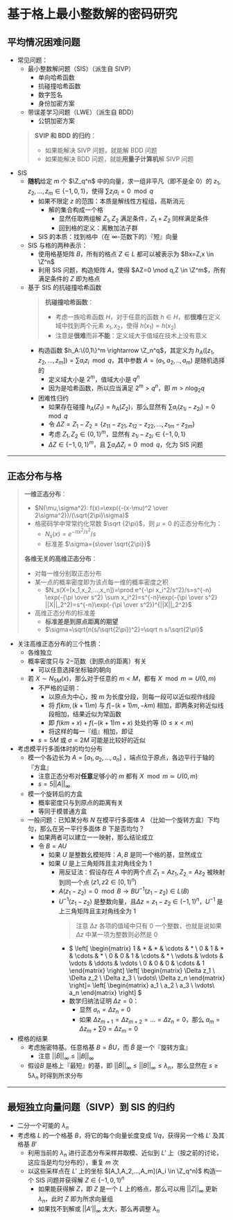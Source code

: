 # 基于格上最小整数解的密码研究

## 平均情况困难问题

- 常见问题：
  - 最小整数解问题（SIS）（派生自 SIVP）
    - 单向哈希函数
    - 抗碰撞哈希函数
    - 数字签名
    - 身份加密方案
  - 带误差学习问题（LWE）（派生自 BDD）
    - 公钥加密方案
  > **SVIP 和 BDD 的归约**：
  > - 如果能解决 SIVP 问题，就能解 BDD 问题
  > - 如果能解决 BDD 问题，就能**用量子计算机**解 SIVP 问题
- SIS
  - **随机**给定 $m$ 个 $\Z_q^n$ 中的向量，求一组非平凡（即不是全 0）的 $z_1,z_2,...,z_m \in \{-1,0,1\}$，使得 $\sum z_ia_i=0 \mod q$
    - 如果不限定 $z$ 的范围：本质是解线性方程组，高斯消元
      - 解的集合构成一个格
        - 显然任取两组解 $Z_1,Z_2$ 满足条件，$Z_1+Z_2$ 同样满足条件
        - 回到格的定义：离散加法子群
    - SIS 的本质：找到格中（在 $\infty$-范数下的）『短』向量
  - SIS 与格的两种表示：
    - 使用格基矩阵 $B$，所有的格点 $Z \in L$ 都可以被表示为 $Bx=Z,x \in \Z^n$
    - 利用 SIS 问题，构造矩阵 $A$，使得 $AZ=0 \mod q,Z \in \Z^m$，所有满足条件的 $Z$ 即为格点
  - 基于 SIS 的抗碰撞哈希函数
    > **抗碰撞哈希函数**：
    > - 考虑一族哈希函数 $H$，对于任意的函数 $h \in H$，都**很难**在定义域中找到两个元素 $x_1,x_2$，使得 $h(x_1)=h(x_2)$
    > - 注意是**很难**而非**不能**：定义域大于值域在技术上没有意义
    - 构造函数 $h_A:\{0,1\}^m \rightarrow \Z_n^q$，其定义为 $h_A([z_1,z_2,...,z_m])=\sum a_iz_i \mod q$，其中参数 $A=(a_1,a_2,..,a_m)$ 是随机选择的
      - 定义域大小是 $2^m$，值域大小是 $q^n$
      - 因为是哈希函数，所以应当满足 $2^m>q^n$，即 $m>n \log_2 q$
    - 困难性归约
      - 如果存在碰撞 $h_A(Z_1)=h_A(Z_2)$，那么显然有 $\sum a_i({z_1}_i-{z_2}_i)=0 \mod q$
      - 令 $\Delta Z=Z_1-Z_2=\{{z_1}_1-{z_2}_1,{z_1}_2-{z_2}_2,...,{z_1}_m-{z_2}_m\}$
      - 考虑 $Z_1,Z_2 \in \{0,1\}^m$，显然有 ${z_1}_i-{z_2}_i \in \{-1,0,1\}$
      - $\Delta Z \in \{-1,0,1\}^m$，且 $\sum a_i\Delta Z_i=0 \mod q$，化为 SIS 问题

---
## 正态分布与格
> **一维正态分布**：
> - $N(\mu,\sigma^2): f(x)=\exp({-(x-\mu)^2 \over 2\sigma^2})/(\sqrt{2\pi}\sigma)$
> - 格密码学中常常约化常数 $\sqrt {2\pi}$，则 $\mu=0$ 的正态分布化为：
>   - $N_s(x)=e^{-\pi x^2/s^2}/s$
>   - 标准差 $\sigma={s\over \sqrt{2\pi}}$ 
>
> **各维无关的高维正态分布**：
> - 对每一维分别取正态分布
> - 某一点的概率密度即为该点每一维的概率密度之积
>   - $N_s(X=[x_1,x_2,...,x_n])=\prod e^{-\pi x_i^2/s^2}/s=s^{-n} \exp(-{\pi \over s^2} \sum x_i^2)=s^{-n}\exp(-{\pi \over s^2} ||X||_2^2)=s^{-n}\exp(-{\pi \over s^2})^{||X||_2^2}$
> - 高维正态分布的标准差
>   - **标准差是到原点距离的期望**
>   - $\sigma=\sqrt{n(s/\sqrt{2\pi})^2}=\sqrt n s/\sqrt{2\pi}$ 
- 关注高维正态分布的三个性质：
  - 各维独立
  - 概率密度只与 $2-$范数（到原点的距离）有关
      - 可以任意选择坐标轴的朝向
  - 若 $X \sim N_{5M}(x)$，那么对于任意的 $m<M$，都有 $X \mod m \simeq U(0,m)$
      - 不严格的证明：
        - 以原点为中心，按 $m$ 为长度分段，则每一段可以近似视作线段
        - 将 $f[km,(k+1)m)$ 与 $f[-(k+1)m,-km)$ 相加，即两条对称近似线段相加，结果近似为常函数
        - 即 $f(km+x)+f(-(k+1)m+x)$ 处处约等 $(0 \leq x<m)$
        - 将这样的每一『组』相加，即证
      - $s=5M$ 或 $\sigma=2M$ 可能是比较好的近似
- 考虑模平行多面体时的均匀分布
  - 模一个各边长为 $A=[a_1,a_2,...,a_n]$ ，端点位于原点，各边平行于轴的『方盒』
      - 注意正态分布对**任意**足够小的 $m$ 都有 $X \mod m \simeq U(0,m)$
      - $s=5||A||_\infty$
  - 模一个旋转后的方盒
      - 概率密度只与到原点的距离有关
      - 等同于模普通方盒
  - 一般问题：已知某分布 $N$ 在模平行多面体 $A$ （比如一个旋转方盒）下均匀，那么在另一平行多面体 $B$ 下是否均匀？
      - 如果两者可以建立一一映射，那么结论成立
      - 令 $B=AU$
        - 如果 $U$ 是整数幺模矩阵：$A,B$ 是同一个格的基，显然成立
        - 如果 $U$ 是上三角矩阵且主对角线全为 $1$
            - 用反证法：假设存在 $A$ 中的两个点 $Z_1=Az_1,Z_2=Az_2$ 被映射到同一个点 $(z1,z2 \in [0,1)^n)$
            - $A(z_1-z_2)=0 \mod B \rightarrow BU^{-1}(z_1-z_2) \in L(B)$
            - $U^{-1}(z_1-z_2)$ 是整数向量，且$\Delta z=z_1-z_2 \in (-1,1)^n$，$U^{-1}$ 是上三角矩阵且主对角线全为 $1$
                > 注意 $\Delta z$ 各项的值域中只有 $0$ 一个整数，也就是说如果 $\Delta z$ 中某一项为整数则必然是 $0$
                - $
                    \left[
                        \begin{matrix}
                            1 & * & * & \cdots & * \\
                            0 & 1 & * & \cdots & * \\
                            0 & 0 & 1 & \cdots & * \\
                            \vdots & \vdots & \vdots & \ddots & \vdots \\
                            0 & 0 & 0 & \cdots & 1
                        \end{matrix}
                    \right]
                    \left[
                        \begin{matrix}
                            \Delta z_1 \\
                            \Delta z_2 \\
                            \Delta z_3 \\
                            \vdots\\
                            \Delta z_n
                        \end{matrix}
                    \right]=
                    \left[
                        \begin{matrix}
                            a_1 \\
                            a_2 \\
                            a_3 \\
                            \vdots\\
                            a_n
                        \end{matrix}
                    \right]
                $
                - 数学归纳法证明 $\Delta z=0$：
                  - 显然 $a_n=\Delta z_n=0$
                  - 如果 $\Delta z_{m+1}=\Delta z_{m+2}=...=\Delta z_n=0$，那么 $a_m=\Delta z_m+\sum 0=\Delta z_m=0$       
- 模格的结果
    - 考虑施密特基。任意格基 $B=\widetilde BU$，而 $\widetilde B$ 是一个『旋转方盒』
      - 注意 $||\widetilde B||_\infty \leq ||B||_\infty$
  - 假设$B$ 是格上『最短』的基，即 $||\widetilde B||_\infty \leq ||B||_\infty \leq \lambda_n$，那么显然在 $s \geq 5\lambda_n$ 时得到所求分布

---
## 最短独立向量问题（SIVP）到 SIS 的归约
- 二分一个可能的 $\lambda_n$
- 考虑格 $L$ 的一个格基 $B$，将它的每个向量长度变成 $1/q$，获得另一个格 $L'$ 及其格基 $B'$
  - 利用当前的 $\lambda_n$ 进行正态分布采样并取模、近似到 $L'$ 上（按之前的讨论，这应当是均匀分布的），重复 $m$ 次
  - 以这些采样点在 $L'$ 上的坐标 $[A_1,A_2,...,A_m](A_i \in \Z_q^n)$ 构造一个 SIS 问题并获得解 $Z \in \{-1,0,1\}^n$
    - 如果能获得解 $Z$，即 $Z$ 是一个 $L$ 上的格点，那么可以用 $||Z||_\infty$ 更新 $\lambda_n$，此时 $Z$ 即为所求向量组
    - 如果找不到解或 $||A'||_\infty$ 太大，那么再调整 $\lambda_n$